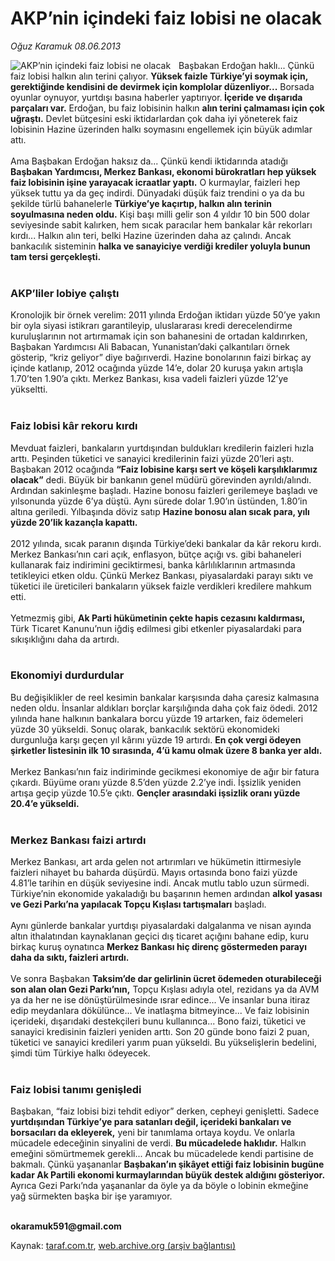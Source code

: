 # AKP’nin içindeki faiz lobisi ne olacak

*Oğuz Karamuk 08.06.2013*

<div class="yazi"><img align="left" alt="AKP’nin içindeki faiz lobisi ne olacak" border="0" src="http://www.taraf.com.tr/fotoraflar/makaleler/akp-nin-icindeki-faiz-lobisi-ne-olacak_3221_orijinal.jpg" style="border-right-width:10px; border-color:#FFFFFF"/>Başbakan Erdoğan haklı... Çünkü faiz lobisi halkın alın terini çalıyor. <strong>Yüksek faizle Türkiye’yi soymak için, gerektiğinde kendisini de devirmek için komplolar düzenliyor...</strong> Borsada oyunlar oynuyor, yurtdışı basına haberler yaptırıyor.<strong> İçeride ve dışarıda parçaları var.</strong> Erdoğan, bu faiz lobisinin halkın <strong>alın terini çalmaması için çok uğraştı.</strong> Devlet bütçesini eski iktidarlardan çok daha iyi yöneterek faiz lobisinin Hazine üzerinden halkı soymasını engellemek için büyük adımlar attı.<br/><br/>Ama Başbakan Erdoğan haksız da... Çünkü kendi iktidarında atadığı <strong>Başbakan Yardımcısı, Merkez Bankası, ekonomi bürokratları hep yüksek faiz lobisinin işine yarayacak icraatlar yaptı.</strong> O kurmaylar, faizleri hep yüksek tuttu ya da geç indirdi. Dünyadaki düşük faiz trendini o ya da bu şekilde türlü bahanelerle <strong>Türkiye’ye kaçırtıp, halkın alın terinin soyulmasına neden oldu.</strong> Kişi başı milli gelir son 4 yıldır 10 bin 500 dolar seviyesinde sabit kalırken, hem sıcak paracılar hem bankalar kâr rekorları kırdı... Halkın alın teri, belki Hazine üzerinden daha az çalındı. Ancak bankacılık sisteminin <strong>halka ve sanayiciye verdiği krediler yoluyla bunun tam tersi gerçekleşti.<br/></strong><br/>
<h3>AKP’liler lobiye çalıştı</h3>Kronolojik bir örnek verelim: 2011 yılında Erdoğan iktidarı yüzde 50’ye yakın bir oyla siyasi istikrarı garantileyip, uluslararası kredi derecelendirme kuruluşlarının not artırmamak için son bahanesini de ortadan kaldırırken, Başbakan Yardımcısı Ali Babacan, Yunanistan’daki çalkantıları örnek gösterip, “kriz geliyor” diye bağırıverdi. Hazine bonolarının faizi birkaç ay içinde katlanıp, 2012 ocağında yüzde 14’e, dolar 20 kuruşa yakın artışla 1.70’ten 1.90’a çıktı. Merkez Bankası, kısa vadeli faizleri yüzde 12’ye yükseltti.<br/><br/>
<h3>Faiz lobisi kâr rekoru kırdı</h3>Mevduat faizleri, bankaların yurtdışından buldukları kredilerin faizleri hızla arttı. Peşinden tüketici ve sanayici kredilerinin faizi yüzde 20’leri aştı. Başbakan 2012 ocağında <strong>“Faiz lobisine karşı sert ve köşeli karşılıklarımız olacak”</strong> dedi. Büyük bir bankanın genel müdürü görevinden ayrıldı/alındı. Ardından sakinleşme başladı. Hazine bonosu faizleri gerilemeye başladı ve yılsonunda yüzde 6’ya düştü. Aynı sürede dolar 1.90’ın üstünden, 1.80’in altına geriledi. Yılbaşında döviz satıp <strong>Hazine bonosu alan sıcak para, yılı yüzde 20’lik kazançla kapattı.<br/></strong><br/>2012 yılında, sıcak paranın dışında Türkiye’deki bankalar da kâr rekoru kırdı. Merkez Bankası’nın cari açık, enflasyon, bütçe açığı vs. gibi bahaneleri kullanarak faiz indirimini geciktirmesi, banka kârlılıklarının artmasında tetikleyici etken oldu. Çünkü Merkez Bankası, piyasalardaki parayı sıktı ve tüketici ile üreticileri bankaların yüksek faizle verdikleri kredilere mahkum etti.<br/><br/>Yetmezmiş gibi, <strong>Ak Parti hükümetinin çekte hapis cezasını kaldırması,</strong> Türk Ticaret Kanunu’nun iğdiş edilmesi gibi etkenler piyasalardaki para sıkışıklığını daha da artırdı.<br/><br/>
<h3>Ekonomiyi durdurdular</h3>Bu değişiklikler de reel kesimin bankalar karşısında daha çaresiz kalmasına neden oldu. İnsanlar aldıkları borçlar karşılığında daha çok faiz ödedi. 2012 yılında hane halkının bankalara borcu yüzde 19 artarken, faiz ödemeleri yüzde 30 yükseldi. Sonuç olarak, bankacılık sektörü ekonomideki durgunluğa karşı geçen yıl kârını yüzde 19 artırdı. <strong>En çok vergi ödeyen şirketler listesinin ilk 10 sırasında, 4’ü kamu olmak üzere 8 banka yer aldı.<br/></strong><br/>Merkez Bankası’nın faiz indiriminde gecikmesi ekonomiye de ağır bir fatura çıkardı. Büyüme oranı yüzde 8.5’den yüzde 2.2’ye indi. İşsizlik yeniden artışa geçip yüzde 10.5’e çıktı. <strong>Gençler arasındaki işsizlik oranı yüzde 20.4’e yükseldi.<br/></strong><br/>
<h3>Merkez Bankası faizi artırdı</h3>Merkez Bankası, art arda gelen not artırımları ve hükümetin ittirmesiyle faizleri nihayet bu baharda düşürdü. Mayıs ortasında bono faizi yüzde 4.81’le tarihin en düşük seviyesine indi. Ancak mutlu tablo uzun sürmedi. Türkiye’nin ekonomide yakaladığı bu başarının hemen ardından <strong>alkol yasası ve Gezi Parkı’na yapılacak Topçu Kışlası tartışmaları</strong> başladı.<br/><br/>Aynı günlerde bankalar yurtdışı piyasalardaki dalgalanma ve nisan ayında altın ithalatından kaynaklanan geçici dış ticaret açığını bahane edip, kuru birkaç kuruş oynatınca <strong>Merkez Bankası hiç direnç göstermeden parayı daha da sıktı, faizleri artırdı.<br/></strong><br/>Ve sonra Başbakan <strong>Taksim’de dar gelirlinin ücret ödemeden oturabileceği son alan olan Gezi Parkı’nın,</strong> Topçu Kışlası adıyla otel, rezidans ya da AVM ya da her ne ise dönüştürülmesinde ısrar edince... Ve insanlar buna itiraz edip meydanlara dökülünce... Ve inatlaşma bitmeyince... Ve faiz lobisinin içerideki, dışarıdaki destekçileri bunu kullanınca... Bono faizi, tüketici ve sanayici kredisinin faizleri yeniden arttı. Son 20 günde bono faizi 2 puan, tüketici ve sanayici kredileri yarım puan yükseldi. Bu yükselişlerin bedelini, şimdi tüm Türkiye halkı ödeyecek.<br/><br/>
<h3>Faiz lobisi tanımı genişledi</h3>
<p>Başbakan, “faiz lobisi bizi tehdit ediyor” derken, cepheyi genişletti. Sadece <strong>yurtdışından Türkiye’ye para satanları değil, içerideki bankaları ve borsacıları da ekleyerek,</strong> yeni bir tanımlama ortaya koydu. Ve onlarla mücadele edeceğinin sinyalini de verdi. <strong>Bu mücadelede haklıdır.</strong> Halkın emeğini sömürtmemek gerekli... Ancak bu mücadelede kendi partisine de bakmalı. Çünkü yaşananlar <strong>Başbakan’ın şikâyet ettiği faiz lobisinin bugüne kadar Ak Partili ekonomi kurmaylarından büyük destek aldığını gösteriyor.</strong> Ayrıca Gezi Parkı’nda yaşananlar da öyle ya da böyle o lobinin ekmeğine yağ sürmekten başka bir işe yaramıyor.<br/><br/></p>
<p><strong>okaramuk591@gmail.com</strong></p>
</div>

Kaynak: [taraf.com.tr](http://www.taraf.com.tr:80/oguz-karamuk/makale-akp-nin-icindeki-faiz-lobisi-ne-olacak.htm), [web.archive.org (arşiv bağlantısı)](http://web.archive.org/web/20130611014349/http://www.taraf.com.tr:80/oguz-karamuk/makale-akp-nin-icindeki-faiz-lobisi-ne-olacak.htm)
